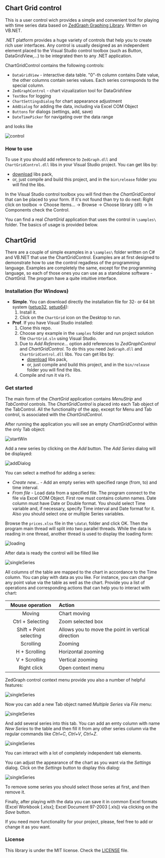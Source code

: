 ## Chart Grid control

This is a user control wich provides a simple and convenient tool for playing with time series data based on [ZedGraph Graphing Library](http://zedgraph.sourceforge.net/samples.html). Written on VB.NET.

.NET platform provides a huge variety of controls that help you to create rich user interfaces. Any control is usually designed as an independent element placed to the Visual Studio control toolbox (such as Button, DataGridView,...) to be integrated then to any .NET application. 

ChartGridControl contains the following controls:

* `DataGridView` - interactive data table. "0"-th column contains Date value, the other columns contain series values. Each series corresponds to the special column.
* `ZedGraphControl` - chart vizualization tool for DataGridView
* `TextBox` for logging
* `ChartSettingsDialog` for chart appearance adjustment
* `AddDialog` for adding the data, including via Excel COM Object
* `Buttons` for dialogs (settings, add, save)
* `DateTimePicker` for navigating over the data range

and looks like

![control](https://raw.github.com/krispo/chart-grid-control/master/resources/control.png)


### How to use

To use it you should add reference to `ZedGraph.dll` and `ChartGridControl.dll` libs in your Visual Studio project. You can get libs by:

* [download](https://s3-us-west-2.amazonaws.com/chartgrid/ChartGridControl.zip) libs pack,
* or, just compile and build this project, and in the `bin\release` folder you will find the libs.

In the Visual Studio control toolbox you will find then the *ChartGridControl* that can be placed to your form. If it's not found than try to do next: Right click on toolbox -> Choose Items... -> Browse -> Choose library (dll) -> In Components check the Control. 

You can find a real *ChartGrid* application that uses the control in `\samples\` folder. The basics of usage is provided below.

## ChartGrid

There are a couple of simple examples in a `\samples\` folder written on C# and VB.NET that use the ChartGridControl. Examples are at first designed to demonstrate how to use the control regadless of the programming language. Examples are completely the same, except for the programming language, so each of those ones you can use as a standalone software - *ChartGrid*. The program have a quite intuitive interface.

### Installation (for Windows)

* **Simple**.
You can download directly the installation file for 32- or 64 bit system ([setup32](https://s3-us-west-2.amazonaws.com/chartgrid/setup32.exe), [setup64](https://s3-us-west-2.amazonaws.com/chartgrid/setup64.exe)):
    1. Install it. 
    2. Click on the `ChartGrid` icon on the Desktop to run.  
* **Prof**.
If you have Visual Studio installed:
    1. Clone this repo.
    2. Choose any example in the `samples` folder and run project solution file `ChartGrid.sln` using Visual Studio.
    3. Due to *Add Reference...* option add references to *ZedGraphControl* and *ChartGridControl*. To do this you need `ZedGraph.dll` and `ChartGridControl.dll` libs. You can get libs by:
        * [download](https://s3-us-west-2.amazonaws.com/chartgrid/ChartGridControl.zip) libs pack,
        * or, just compile and build this project, and in the `bin/release` folder you will find the libs.
    4. Compile and run it via `F5`.

### Get started

The main form of the *ChartGrid* application contains *MenuStrip* and *TabControl* controls. The *ChartGridControl* is placed into each Tab object of the TabControl. All the functionality of the app, except for Menu and Tab control, is associated with the *ChartGridControl*.

After running the application you will see an empty *ChartGridControl* within the only Tab object:

![startWin](https://raw.github.com/krispo/chart-grid-control/master/resources/startWin.png)

Add a new series by clicking on the *Add* button. The *Add Series* dialog will be displayed:

![addDialog](https://raw.github.com/krispo/chart-grid-control/master/resources/addDialog.png)

You can select a method for adding a series:

* *Create new...* - Add an empty series with specified range (from, to) and time interval.    
* *From file* - Load data from a specified file. The program connect to the file via Excel COM Object. First row must contains column names. Date column must have Date or Double format. You should select Time variable and, if necessary, specify Time interval and Date format for it. Also you should select one or multiple Series variables.

Browse the `prices.xlsx` file in the `\data\` folder and click OK. Then the program main thread will split into two parallel threads. While the data is reading in one thread, another thread is used to display the loading form:

![loading](https://raw.github.com/krispo/chart-grid-control/master/resources/loading.png)

After data is ready the control will be filled like

![singleSeries](https://raw.github.com/krispo/chart-grid-control/master/resources/singleSeries.png)

All columns of the table are mapped to the chart in accordance to the Time column. You can play with data as you like. For instance, you can change any point value via the table as well as the chart. Provide you a list of operations and corresponding actions that can help you to interact with chart:

Mouse operation          | Action 
:-----------------------:|:-----------------------
 Moving                  | Chart moving 
 Ctrl + Selecting        | Zoom selected box 
 Shift + Point selecting | Allows you to move the point in vertical direction
 Scrolling               | Zooming 
 H + Scrolling           | Horizontal zooming
 V + Scrolling           | Vertical zooming 
 Right click             | Open context menu 

ZedGraph control context menu provide you also a number of helpful features:

![singleSeries](https://raw.github.com/krispo/chart-grid-control/master/resources/chartContextMenu.png)

Now you can add a new Tab object named *Multiple Series* via *File* menu:

![singleSeries](https://raw.github.com/krispo/chart-grid-control/master/resources/menu.png)

And add several series into this tab. You can add an emty column with name *New Series* to the table and then fill it from any other series column via the regular commands like *Ctrl+C*, *Ctrl+V*, *Ctrl+Z*.

![singleSeries](https://raw.github.com/krispo/chart-grid-control/master/resources/multipleSeries.png)

You can interact with a lot of completely independent tab elements.

You can adjust the appearance of the chart as you want via the *Settings* dialog. Click on the *Settings* button to display this dialog:

![singleSeries](https://raw.github.com/krispo/chart-grid-control/master/resources/settingsDialog.png)

To remove some series you should select those series at first, and then remove it.

Finally, after playing with the data you can save it in common Excel formats (Excel Workbook [.xlsx]; Excel Document 97-2003 [.xls]) via clicking on the *Save* button. 

If you need more functionality for your project, please, feel free to add or change it as you want.

### License

This library is under the MIT license. Check the [LICENSE](https://github.com/krispo/chart-grid-control/blob/master/LICENSE) file.